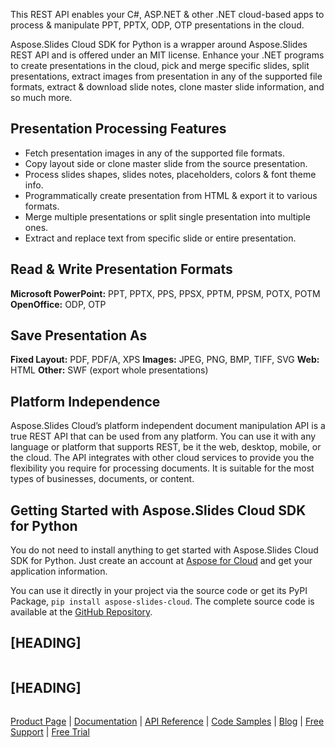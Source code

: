 This REST API enables your C#, ASP.NET & other .NET cloud-based apps to process & manipulate PPT, PPTX, ODP, OTP presentations in the cloud.

Aspose.Slides Cloud SDK for Python is a wrapper around Aspose.Slides REST API and is offered under an MIT license. Enhance your .NET programs to create presentations in the cloud, pick and merge specific slides, split presentations, extract images from presentation in any of the supported file formats, extract & download slide notes, clone master slide information, and so much more.

## Presentation Processing Features

- Fetch presentation images in any of the supported file formats.
- Copy layout side or clone master slide from the source presentation.
- Process slides shapes, slides notes, placeholders, colors & font theme info.
- Programmatically create presentation from HTML & export it to various formats.
- Merge multiple presentations or split single presentation into multiple ones.
- Extract and replace text from specific slide or entire presentation.

## Read & Write Presentation Formats

**Microsoft PowerPoint:** PPT, PPTX, PPS, PPSX, PPTM, PPSM, POTX, POTM
**OpenOffice:** ODP, OTP

## Save Presentation As

**Fixed Layout:** PDF, PDF/A, XPS
**Images:** JPEG, PNG, BMP, TIFF, SVG
**Web:** HTML
**Other:** SWF (export whole presentations)

## Platform Independence

Aspose.Slides Cloud’s platform independent document manipulation API is a true REST API that can be used from any platform. You can use it with any language or platform that supports REST, be it the web, desktop, mobile, or the cloud. The API integrates with other cloud services to provide you the flexibility you require for processing documents. It is suitable for the most types of businesses, documents, or content.

## Getting Started with Aspose.Slides Cloud SDK for Python

You do not need to install anything to get started with Aspose.Slides Cloud SDK for Python. Just create an account at [Aspose for Cloud](https://dashboard.aspose.cloud/#/apps) and get your application information.

You can use it directly in your project via the source code or get its PyPI Package, `pip install aspose-slides-cloud`. The complete source code is available at the [GitHub Repository](https://github.com/aspose-slides-cloud/aspose-slides-cloud-python).

## [HEADING]

```python

```

## [HEADING]

```python

```

[Product Page](https://products.aspose.cloud/slides/net) | [Documentation](https://docs.aspose.cloud/display/slidescloud/Home) | [API Reference](https://apireference.aspose.cloud/slides/) | [Code Samples](https://github.com/aspose-slides-cloud/aspose-slides-cloud-dotnet) | [Blog](https://blog.aspose.cloud/category/slides/) | [Free Support](https://forum.aspose.cloud/c/slides) | [Free Trial](https://dashboard.aspose.cloud/#/apps)